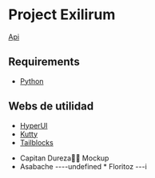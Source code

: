 # Project Exilirum

[Api](https://www.thecocktaildb.com/api.php)

## Requirements

- [Python](https://www.python.org/downloads/release/python-360/)

## Webs de utilidad

- [HyperUI](https://hyperui.dev/)
- [Kutty](https://kutty.netlify.app/)
- [Tailblocks](https://mertjf.github.io/tailblocks/)

* Capitan Dureza🧑‍🔧 Mockup
* Asabache ----undefined * Floritoz ---i
